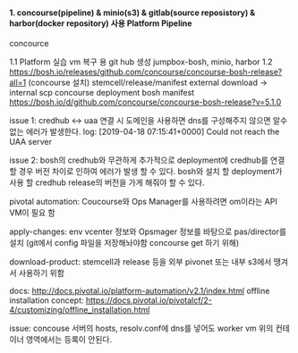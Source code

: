 #### 1. concourse(pipeline) & minio(s3) & gitlab(source reposistory) & harbor(docker repository) 사용 Platform Pipeline
  
  concource 
  
  1.1 Platform 실습 vm 복구 용 git hub 생성 jumpbox-bosh, minio, harbor
  1.2 https://bosh.io/releases/github.com/concourse/concourse-bosh-release?all=1 (concourse 설치)
      stemcell/release/manifest external download -> internal scp
      concourse deployment bosh manifest https://bosh.io/d/github.com/concourse/concourse-bosh-release?v=5.1.0
      
  issue 1: credhub <-> uaa 연결 시 도메인을 사용하면 dns를 구성해주지 않으면 알수 없는 에러가 발생한다.
    log: [2019-04-18 07:15:41+0000] Could not reach the UAA server
  
  issue 2: bosh의 credhub와 무관하게 추가적으로 deployment에 credhub를 연결 할 경우 버전 차이로 인하여 에러가 발생 할 수 있다.
  bosh와 설치 할 deployment가 사용 할 credhub release의 버전을 가게 해줘야 할 수 있다.
 
  pivotal automation: Coucourse와 Ops Manager를 사용하려면 om이라는 API VM이 필요 함
  
  apply-changes: env vcenter 정보와 Opsmager 정보를 바탕으로 pas/director를 설치 (git에서 config 파일을 저장해놔야함 concourse get 하기 위해)
  
  download-product: stemcell과 release 등을 외부 pivonet 또는 내부 s3에서 땡겨서 사용하기 위함
  
  docs: http://docs.pivotal.io/platform-automation/v2.1/index.html
  offline installation concept: https://docs.pivotal.io/pivotalcf/2-4/customizing/offline_installation.html
  
  issue: concouse 서버의 hosts, resolv.conf에 dns를 넣어도 worker vm 위의 컨테이너 영역에서는 등록이 안된다.
  
  
